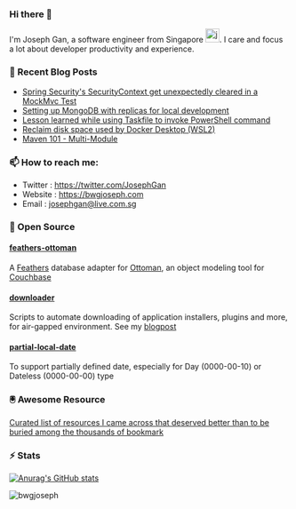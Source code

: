 ### Hi there 👋

I'm Joseph Gan, a software engineer from Singapore <img src="https://freesvg.org/img/singapore.png" alt="java" width="25" height="25"/>. I care and focus a lot about developer productivity and experience.

### 📰 Recent Blog Posts

- [Spring Security's SecurityContext get unexpectedly cleared in a MockMvc Test](https://bwgjoseph.com/spring-securitys-securitycontext-get-unexpectedly-cleared-in-a-mockmvc-test)
- [Setting up MongoDB with replicas for local development](https://bwgjoseph.com/setting-up-mongodb-with-replicas-for-local-development)
- [Lesson learned while using Taskfile to invoke PowerShell command](https://bwgjoseph.com/lesson-learned-while-using-taskfile-to-invoke-powershell-command)
- [Reclaim disk space used by Docker Desktop (WSL2)](https://bwgjoseph.com/reclaim-disk-space-used-by-docker-desktop-wsl2)
- [Maven 101 - Multi-Module](https://bwgjoseph.com/maven-101-multi-module)

### 📫 How to reach me:

- Twitter   : <https://twitter.com/JosephGan>
- Website   : <https://bwgjoseph.com>
- Email     : <josephgan@live.com.sg>

### 👯 Open Source

#### [feathers-ottoman](https://github.com/bwgjoseph/feathers-ottoman)

A [Feathers](https://feathersjs.com) database adapter for [Ottoman](https://ottomanjs.com/), an object modeling tool for [Couchbase](https://www.couchbase.com/)

#### [downloader](https://github.com/bwgjoseph/downloader)

Scripts to automate downloading of application installers, plugins and more, for air-gapped environment. See my [blogpost](https://bwgjoseph.com/how-i-automate-downloading-of-application-installers-using-powershell)

#### [partial-local-date](https://github.com/bwgjoseph/partial-local-date)

To support partially defined date, especially for Day (0000-00-10) or Dateless (0000-00-00) type

### 🖲 Awesome Resource

[Curated list of resources I came across that deserved better than to be buried among the thousands of bookmark](https://github.com/bwgjoseph/awesome-resource)

### ⚡ Stats

[![Anurag's GitHub stats](https://github-readme-stats.vercel.app/api?username=bwgjoseph)](https://github.com/anuraghazra/github-readme-stats)

<p><img align="center" src="https://github-readme-stats.vercel.app/api/top-langs?username=bwgjoseph&show_icons=true&locale=en&layout=compact" alt="bwgjoseph" /></p>

<!--
**bwgjoseph/bwgjoseph** is a ✨ _special_ ✨ repository because its `README.md` (this file) appears on your GitHub profile.

Here are some ideas to get you started:

- 🔭 I’m currently working on ...
- 🌱 I’m currently learning ...
- 👯 I’m looking to collaborate on ...
- 🤔 I’m looking for help with ...
- 💬 Ask me about ...
- 📫 How to reach me: ...
- 😄 Pronouns: ...
- ⚡ Fun fact: ...
-->
